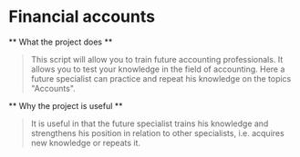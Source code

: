 # Financial accounts

** What the project does **

>This script will allow you to train future accounting professionals.
It allows you to test your knowledge in the field of accounting. Here a future specialist can practice and repeat his knowledge on the topics "Accounts".

** Why the project is useful **

>It is useful in that the future specialist trains his knowledge and strengthens his position in relation to other specialists, i.e. acquires new knowledge or repeats it.



